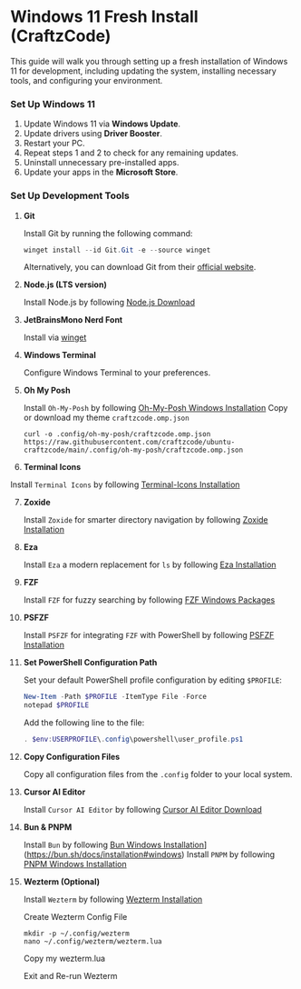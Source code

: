 # Windows 11 Fresh Install (CraftzCode)

This guide will walk you through setting up a fresh installation of Windows 11 for development, including updating the system, installing necessary tools, and configuring your environment.

### Set Up Windows 11
1. Update Windows 11 via **Windows Update**.
2. Update drivers using **Driver Booster**.
3. Restart your PC.
4. Repeat steps 1 and 2 to check for any remaining updates.
5. Uninstall unnecessary pre-installed apps.
6. Update your apps in the **Microsoft Store**.

### Set Up Development Tools
1. **Git**

   Install Git by running the following command:
   ```powershell
   winget install --id Git.Git -e --source winget
   ```
   Alternatively, you can download Git from their [official website](https://git-scm.com/downloads/win).

2. **Node.js (LTS version)**

   Install Node.js by following [Node.js Download](https://nodejs.org/en/download)

3. **JetBrainsMono Nerd Font**

   Install via [winget](https://winstall.app/apps/DEVCOM.JetBrainsMonoNerdFont)

4. **Windows Terminal**

   Configure Windows Terminal to your preferences.

5. **Oh My Posh**

   Install `Oh-My-Posh` by following [Oh-My-Posh Windows Installation](https://ohmyposh.dev/docs/installation/windows#installation)
   Copy or download my theme `craftzcode.omp.json`
   ```shell
   curl -o .config/oh-my-posh/craftzcode.omp.json https://raw.githubusercontent.com/craftzcode/ubuntu-craftzcode/main/.config/oh-my-posh/craftzcode.omp.json
   ```

6. **Terminal Icons**

  Install `Terminal Icons` by following [Terminal-Icons Installation](https://github.com/devblackops/Terminal-Icons?tab=readme-ov-file#installation)

7. **Zoxide**

   Install `Zoxide` for smarter directory navigation by following [Zoxide Installation](https://github.com/ajeetdsouza/zoxide?tab=readme-ov-file#installation)

8. **Eza**

    Install `Eza` a modern replacement for `ls` by following [Eza Installation](https://github.com/eza-community/eza?tab=readme-ov-file#installation)

9. **FZF**

    Install `FZF` for fuzzy searching by following [FZF Windows Packages](https://github.com/junegunn/fzf?tab=readme-ov-file#windows-packages)

10. **PSFZF**

    Install `PSFZF` for integrating `FZF` with PowerShell by following [PSFZF Installation](https://github.com/kelleyma49/PSFzf?tab=readme-ov-file#installation)

11. **Set PowerShell Configuration Path**

    Set your default PowerShell profile configuration by editing `$PROFILE`:
    ```powershell
    New-Item -Path $PROFILE -ItemType File -Force
    notepad $PROFILE
    ```

    Add the following line to the file:
    ```powershell
    . $env:USERPROFILE\.config\powershell\user_profile.ps1
    ```

12. **Copy Configuration Files**

    Copy all configuration files from the `.config` folder to your local system.

13. **Cursor AI Editor**

    Install `Cursor AI Editor` by following [Cursor AI Editor Download](https://www.cursor.com/)

14. **Bun & PNPM**

    Install `Bun` by following [Bun Windows Installation]([https://bun.sh/)](https://bun.sh/docs/installation#windows)
    Install `PNPM` by following [PNPM Windows Installation](https://pnpm.io/installation#on-windows)

15. **Wezterm (Optional)**

    Install `Wezterm` by following [Wezterm Installation](https://wezfurlong.org/wezterm/installation.html)

    Create Wezterm Config File
    ```shell
    mkdir -p ~/.config/wezterm
    nano ~/.config/wezterm/wezterm.lua
    ```

    Copy my wezterm.lua

    Exit and Re-run Wezterm
